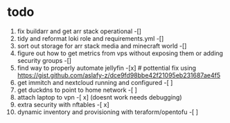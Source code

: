 # todo 

1. fix buildarr and get arr stack operational -[]
2. tidy and reformat loki role and requirements.yml -[]
3. sort out storage for arr stack media and minecraft world -[]
4. figure out how to get metrics from vps without exposing them or adding security groups -[]
5. find way to properly automate jellyfin -[x] # pottential fix using https://gist.github.com/aslafy-z/dce9fd98bbe42f21095eb231687ae4f5
6. get immitch and nextcloud running and configured -[ ]
7. get duckdns to point to home network -[ ]
8. attach laptop to vpn -[ x] (doesnt work needs debugging)
9. extra security with nftables -[ x]
10. dynamic inventory and provisioning with teraform/opentofu -[ ]